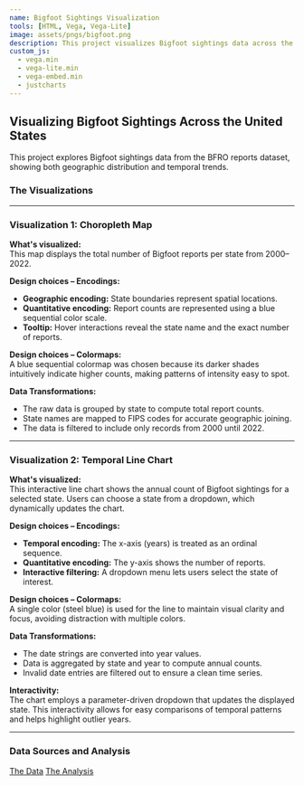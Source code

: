 ```yaml
--- 
name: Bigfoot Sightings Visualization
tools: [HTML, Vega, Vega-Lite]
image: assets/pngs/bigfoot.png
description: This project visualizes Bigfoot sightings data across the United States using interactive Vega-Lite charts.
custom_js:
  - vega.min
  - vega-lite.min
  - vega-embed.min
  - justcharts
---
```


<!-- Load Vega libraries required for vegachart rendering -->
<script src="https://cdn.jsdelivr.net/npm/vega@5"></script>
<script src="https://cdn.jsdelivr.net/npm/vega-lite@5"></script>
<script src="https://cdn.jsdelivr.net/npm/vega-embed@6"></script>


<!-- Custom script to embed the charts -->
<script>
document.addEventListener('DOMContentLoaded', function() {
  var charts = document.getElementsByTagName('vegachart');
  Array.from(charts).forEach(function(chartElem) {
    var schemaURL = chartElem.getAttribute('schema-url');
    vegaEmbed(chartElem, schemaURL, {actions: false}).catch(console.error);
  });
});
</script>


## Visualizing Bigfoot Sightings Across the United States


This project explores Bigfoot sightings data from the BFRO reports dataset, showing both geographic distribution and temporal trends.


### The Visualizations


<div class="grid">
    <div class="cell">
        <vegachart schema-url="/hw5.1/assets/choropleth.json"></vegachart>
    </div>
    <div class="cell">
        <vegachart schema-url="/hw5.1/assets/line_chart.json"></vegachart>
    </div>
</div>


---


### Visualization 1: Choropleth Map


**What's visualized:**  
This map displays the total number of Bigfoot reports per state from 2000–2022.


**Design choices – Encodings:**  
- **Geographic encoding:** State boundaries represent spatial locations.
- **Quantitative encoding:** Report counts are represented using a blue sequential color scale.
- **Tooltip:** Hover interactions reveal the state name and the exact number of reports.


**Design choices – Colormaps:**  
A blue sequential colormap was chosen because its darker shades intuitively indicate higher counts, making patterns of intensity easy to spot.


**Data Transformations:**  
- The raw data is grouped by state to compute total report counts.
- State names are mapped to FIPS codes for accurate geographic joining.
- The data is filtered to include only records from 2000 until 2022.


---


### Visualization 2: Temporal Line Chart


**What's visualized:**  
This interactive line chart shows the annual count of Bigfoot sightings for a selected state. Users can choose a state from a dropdown, which dynamically updates the chart.


**Design choices – Encodings:**  
- **Temporal encoding:** The x-axis (years) is treated as an ordinal sequence.
- **Quantitative encoding:** The y-axis shows the number of reports.
- **Interactive filtering:** A dropdown menu lets users select the state of interest.


**Design choices – Colormaps:**  
A single color (steel blue) is used for the line to maintain visual clarity and focus, avoiding distraction with multiple colors.


**Data Transformations:**  
- The date strings are converted into year values.
- Data is aggregated by state and year to compute annual counts.
- Invalid date entries are filtered out to ensure a clean time series.


**Interactivity:**  
The chart employs a parameter-driven dropdown that updates the displayed state. This interactivity allows for easy comparisons of temporal patterns and helps highlight outlier years.


---


### Data Sources and Analysis


<a class="button" href="https://raw.githubusercontent.com/UIUC-iSchool-DataViz/is445_data/main/bfro_reports_fall2022.csv" target="_blank">The Data</a>
<a class="button" href="https://github.com/jimmy0303/jimmy0303.github.io/blob/main/hw5.1/hw5.1_analysis.ipynb" target="_blank">The Analysis</a>

